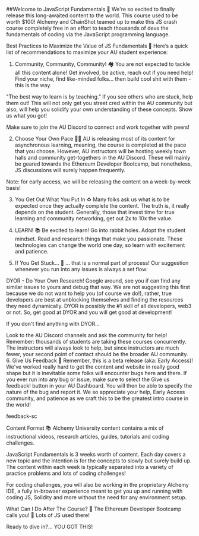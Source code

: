 ##Welcome to JavaScript Fundamentals 👋
We're so excited to finally release this long-awaited content to the world. This course used to be worth $100! Alchemy and ChainShot teamed up to make this JS crash course completely free in an effort to teach thousands of devs the fundamentals of coding via the JavaScript programming language.

Best Practices to Maximize the Value of JS Fundamentals 🚀
Here’s a quick list of recommendations to maximize your AU student experience:

1. Community, Community, Community! 🏘
   You are not expected to tackle all this content alone! Get involved, be active, reach out if you need help! Find your niche, find like-minded folks... then build cool shit with them - this is the way.

"The best way to learn is by teaching.” If you see others who are stuck, help them out! This will not only get you street cred within the AU community but also, will help you solidify your own understanding of these concepts. Show us what you got!

Make sure to join the AU Discord to connect and work together with peers!

2. Choose Your Own Pace 🏃‍♂️
   AU is releasing most of its content for asynchronous learning, meaning, the course is completed at the pace that you choose. However, AU instructors will be hosting weekly town halls and community get-togethers in the AU Discord. These will mainly be geared towards the Ethereum Developer Bootcamp, but nonetheless, JS discussions will surely happen frequently.

Note: for early access, we will be releasing the content on a week-by-week basis!

3. You Get Out What You Put In ♻️
   Many folks ask us what is to be expected once they actually complete the content. The truth is, it really depends on the student. Generally, those that invest time for true learning and community networking, get out 2x to 10x the value.

4. LEARN! 📚
   Be excited to learn! Go into rabbit holes. Adopt the student mindset. Read and research things that make you passionate. These technologies can change the world one day, so learn with excitement and patience.

5. If You Get Stuck... 🚫
   ... that is a normal part of process! Our suggestion whenever you run into any issues is always a set flow:

DYOR - Do Your Own Research! Google around, see you if can find any similar issues to yours and debug that way.
We are not suggesting this first because we do not want to help you (of course we do!), rather, true developers are best at unblocking themselves and finding the resources they need dynamically. DYOR is possibly the #1 skill of all developers, web3 or not. So, get good at DYOR and you will get good at development!

If you don't find anything with DYOR...

Look to the AU Discord channels and ask the community for help! Remember: thousands of students are taking these courses concurrently. The instructors will always look to help, but since instructors are much fewer, your second point of contact should be the broader AU community.
6. Give Us Feedback 👀
   Remember, this is a beta release (aka: Early Access)! We've worked really hard to get the content and website in really good shape but it is inevitable some folks will encounter bugs here and there. If you ever run into any bug or issue, make sure to select the Give us feedback! button in your AU Dashboard. You will then be able to specify the nature of the bug and report it. We so appreciate your help, Early Access community, and patience as we craft this to be the greatest intro course in the world!

feedback-sc

Content Format 📚
Alchemy University content contains a mix of instructional videos, research articles, guides, tutorials and coding challenges.

JavaScript Fundamentals is 3 weeks worth of content. Each day covers a new topic and the intention is for the concepts to slowly but surely build up. The content within each week is typically separated into a variety of practice problems and lots of coding challenges!

For coding challenges, you will also be working in the proprietary Alchemy IDE, a fully in-browser experience meant to get you up and running with coding JS, Solidity and more without the need for any environment setup.

What Can I Do After The Course? 💯
The Ethereum Developer Bootcamp calls you! 📳 Lots of JS used there!

Ready to dive in?... YOU GOT THIS!